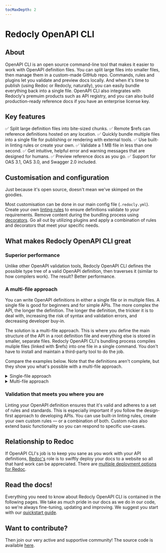 ```yaml
---
tocMaxDepth: 2
---
```


# Redocly OpenAPI CLI

## About

OpenAPI CLI is an open source command-line tool that makes it easier to work with OpenAPI definition files. You can split large files into smaller files, then manage them in a custom-made GitHub repo. Commands, rules and plugins let you validate and preview docs locally. And when it's time to publish (using Redoc or Redocly, naturally), you can easily bundle everything back into a single file. OpenAPI CLI also integrates with Redocly's premuim products such as API registry, and you can also build production-ready reference docs if you have an enterprise license key.

## Key features

✅ Split large definition files into bite-sized chunks.
✅ Remote $refs can reference definitions hosted on any location.
✅ Quickly bundle multiple files into a single file for publishing or rendering with external tools.
✅ Use built-in linting rules or create your own.
✅ Validate a 1 MB file in less than one second.
✅ Get intuitive, helpful error and warning messages that are designed for humans.
✅ Preview reference docs as you go.
✅ Support for OAS 3.1, OAS 3.0, and Swagger 2.0 included.

## Customisation and configuration
Just because it's open source, doesn't mean we've skimped on the goodies.

Most customisation can be done in our main config file (`.redocly.yml`). Create your own [linting rules](./resources/custom-rules.md) to ensure definitions validate to _your_ requirements. Remove content during the bundling process using [decorators](./resources/built-in-decorators.md). Go all out by utilizing plugins and apply a combination of rules and decorators that meet your specific needs.

## What makes Redocly OpenAPI CLI great

### Superior performance
Unlike other OpenAPI validation tools, Redocly OpenAPI CLI defines the possible type tree of a valid OpenAPI definition, then traverses it (similar to how compilers work). The result? Better performance.

### A multi-file approach

You can write OpenAPI definitions in either a single file or in multiple files. A single file is good for beginners and for simple APIs. The more complex the API, the longer the definition. The longer the definition, the trickier it is to deal with, increasing the risk of syntax and validation errors, and decreasing developer buy-in.

The solution is a multi-file approach. This is where you define the main structure of the API in a root definition file and everything else is stored in smaller, separate files. Redocly OpenAPI CLI's bundling process compiles muliple files (linked with $refs) into one file in a single command. You don't have to install and maintain a third-party tool to do the job.

Compare the examples below. Note that the definitions aren't complete, but they show you what's possible with a multi-file approach.

<details>
<summary>Single-file approach</summary>

```yaml openapi.yaml
openapi: "3.0.0"
info:
  version: 1.0.0
  title: Swagger Petstore
  description: Multi-file boilerplate for OpenAPI Specification.
  license:
    name: MIT
servers:
  - url: http://petstore.swagger.io/v1
paths:
  /pets:
    get:
      summary: List all pets
      operationId: listPets
      tags:
        - pets
      parameters:
        - name: limit
          in: query
          description: How many items to return at one time (max 100)
          required: false
          schema:
            type: integer
            format: int32
      responses:
        '200':
          description: A paged array of pets
          [...]
          content:
            application/json:
              schema:
                  type: object
                  required:
                    - id
                    - name
                  properties:
                    id:
                      type: integer
                      format: int64
                    name:
                      type: string
                    tag:
                      type: string
  /pets/{petId}:
    get:
      summary: Info for a specific pet
      operationId: showPetById
      parameters:
        - name: petId
          in: path
          required: true
          description: The id of the pet to retrieve
          schema:
            type: string
      responses:
        '200':
          description: Expected response to a valid request
          content:
            application/json:
              schema:
                  type: object
                  required:
                    - id
                    - name
                  properties:
                    id:
                      type: integer
                      format: int64
                    name:
                      type: string
                    tag:
                      type: string
```

</details>

<details>
<summary>Multi-file approach</summary>

```yaml Main openapi.yaml file
openapi: "3.0.0"
info:
  version: 1.0.0
  title: Swagger Petstore
  description: Multi-file boilerplate for OpenAPI Specification.
  license:
    name: MIT
servers:
  - url: http://petstore.swagger.io/v1
paths:
  /pets:
    $ref: "./paths/pets.yaml"
  /pets/{petId}:
    $ref: "./paths/pet.yaml"
components:
  parameters:
    $ref: "./parameters/_index.yaml"
  schemas:
    $ref: "./schemas/_index.yaml"
  responses:
    $ref: "./responses/_index.yaml"
```

```yaml Referenced ./paths/pets.yaml file
get:
  summary: Info for a specific pet
  operationId: showPetById
  tags:
    - pets
  parameters:
    - $ref: "../parameters/path/petId.yaml"
  responses:
    '200':
      description: Expected response to a valid request
      content:
        application/json:
          schema:
            $ref: "../schemas/Pet.yaml"
    default:
      $ref: "../responses/UnexpectedError.yaml"
```

```yaml Referenced ./schemas/Pet.yaml file
type: object
required:
- id
- name
properties:
id:
  type: integer
  format: int64
name:
  type: string
tag:
  type: string
```

</details>

### Validation that meets you where you are

Linting your OpenAPI definition ensures that it's valid and adheres to a set of rules and standards. This is especially important if you follow the design-first approach to developing APIs. You can use built-in linting rules, create your own custom rules — or a combination of both. Custom rules also extend basic functionality so you can respond to specific use-cases.

## Relationship to Redoc
If OpenAPI CLI's job is to keep you sane as you work with your API definitions, [Redoc's](./docs/quickstart.md) role is to swiftly deploy your docs to a website so all that hard work can be appreciated. There are [multiple deployment options for Redoc](./docs/deployment/intro.md).

## Read the docs!
Everything you need to know about Redocly OpenAPI CLI is contained in the following pages. We take as much pride in our docs as we do in our code, so we're always fine-tuning, updating and improving. We suggest you start with our [quickstart guide](./docs/quickstart.md).

## Want to contribute?

Then join our very active and supportive community! The source code is available [here](https://github.com/Redocly/openapi-cli).